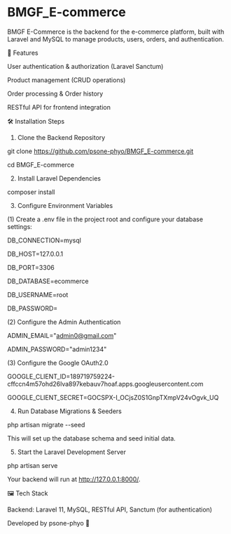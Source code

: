 # BMGF_E-commerce
BMGF E-Commerce is the backend for the e-commerce platform, built with Laravel and MySQL to manage products, users, orders, and authentication.

🚀 Features

User authentication & authorization (Laravel Sanctum)

Product management (CRUD operations)

Order processing & Order history

RESTful API for frontend integration

🛠️ Installation Steps

1. Clone the Backend Repository

git clone https://github.com/psone-phyo/BMGF_E-commerce.git

cd BMGF_E-commerce

2. Install Laravel Dependencies

composer install

3. Configure Environment Variables

(1) Create a .env file in the project root and configure your database settings:

DB_CONNECTION=mysql

DB_HOST=127.0.0.1

DB_PORT=3306

DB_DATABASE=ecommerce

DB_USERNAME=root

DB_PASSWORD=


(2) Configure the Admin Authentication

ADMIN_EMAIL="admin0@gmail.com"

ADMIN_PASSWORD="admin1234"

(3) Configure the Google OAuth2.0

GOOGLE_CLIENT_ID=189719759224-cffccn4m57ohd26lva897kebauv7hoaf.apps.googleusercontent.com

GOOGLE_CLIENT_SECRET=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


4. Run Database Migrations & Seeders

php artisan migrate --seed

This will set up the database schema and seed initial data.


5. Start the Laravel Development Server

php artisan serve

Your backend will run at http://127.0.0.1:8000/.

🖼️ Tech Stack

Backend: Laravel 11, MySQL, RESTful API, Sanctum (for authentication)


Developed by psone-phyo 🚀
